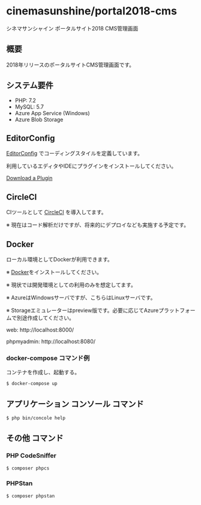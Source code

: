 # cinemasunshine/portal2018-cms

シネマサンシャイン ポータルサイト2018 CMS管理画面

## 概要

2018年リリースのポータルサイトCMS管理画面です。

## システム要件

- PHP: 7.2
- MySQL: 5.7
- Azure App Service (Windows)
- Azure Blob Storage

## EditorConfig

[EditorConfig](https://editorconfig.org/) でコーディングスタイルを定義しています。

利用しているエディタやIDEにプラグインをインストールしてください。

[Download a Plugin](https://editorconfig.org/#download)

## CircleCI

CIツールとして [CircleCI](https://circleci.com) を導入してます。

※ 現在はコード解析だけですが、将来的にデプロイなども実施する予定です。

## Docker

ローカル環境としてDockerが利用できます。

※ [Docker](https://www.docker.com/)をインストールしてください。

※ 現状では開発環境としての利用のみを想定してます。

※ AzureはWindowsサーバですが、こちらはLinuxサーバです。

※ Storageエミュレーターはpreview版です。必要に応じてAzureプラットフォームで別途作成してください。

web: http://localhost:8000/

phpmyadmin: http://localhost:8080/

### docker-compose コマンド例

コンテナを作成し、起動する。

```sh
$ docker-compose up
```

## アプリケーション コンソール コマンド

```sh
$ php bin/concole help
```

## その他 コマンド
### PHP CodeSniffer

```sh
$ composer phpcs
```

### PHPStan

```sh
$ composer phpstan
```

